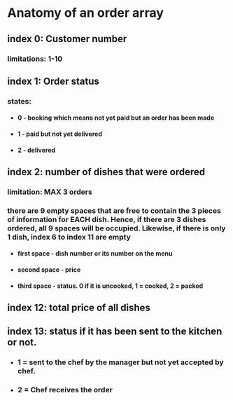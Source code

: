 # Anatomy of an order array
## index 0: Customer number
### limitations: 1-10

## index 1: Order status
### states:
* #### 0 - booking which means not yet paid but an order has been made
* #### 1 - paid but not yet delivered
* #### 2 - delivered

## index 2: number of dishes that were ordered
### limitation: MAX 3 orders
### there are 9 empty spaces that are free to contain the 3 pieces of information for __EACH__ dish. Hence, if there are 3 dishes ordered, all 9 spaces will be occupied. Likewise, if there is only 1 dish, index 6 to index 11 are empty
* #### first space - dish number or its number on the menu
* #### second space - price
* #### third space - status. 0 if it is uncooked, 1 = cooked, 2 = packed

## index 12: total price of all dishes

## index 13: status if it has been sent to the kitchen or not. 
* ### 1 = sent to the chef by the manager but not yet accepted by chef. 
* ### 2 = Chef receives the order
